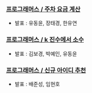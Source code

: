 ### [프로그래머스 / 주차 요금 계산](https://school.programmers.co.kr/learn/courses/30/lessons/92341?language=java)
- 발표 : 유동윤, 장태경, 한유연
### [프로그래머스 / k 진수에서 소수](https://school.programmers.co.kr/learn/courses/30/lessons/92335)
- 발표 : 김보경, 박예인, 유동윤
### [프로그래머스 / 신규 아이디 추천](https://school.programmers.co.kr/learn/courses/30/lessons/72410)
- 발표 : 배준성, 임현호
